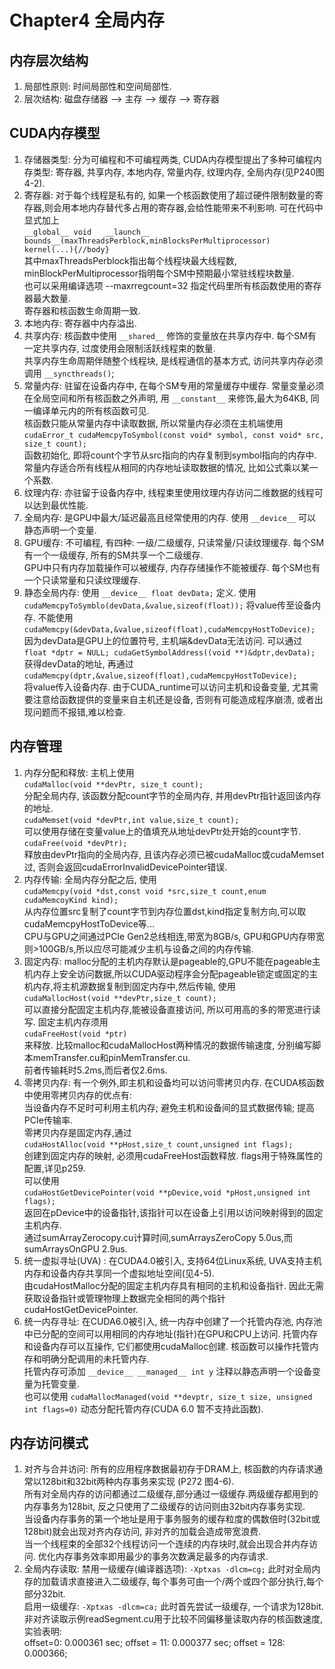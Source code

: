 # Chapter4 全局内存  
## 内存层次结构  
1) 局部性原则: 时间局部性和空间局部性.  
2) 层次结构: 磁盘存储器 --> 主存 --> 缓存 --> 寄存器  
## CUDA内存模型  
1) 存储器类型: 分为可编程和不可编程两类, CUDA内存模型提出了多种可编程内存类型: 寄存器, 共享内存, 本地内存, 常量内存, 纹理内存, 全局内存(见P240图4-2).  
2) 寄存器: 对于每个线程是私有的, 如果一个核函数使用了超过硬件限制数量的寄存器,则会用本地内存替代多占用的寄存器,会给性能带来不利影响. 可在代码中显式加上  
`__global__ void  
__launch__ bounds__(maxThreadsPerblock,minBlocksPerMultiprocessor)  
kernel(...){//body}`  
其中maxThreadsPerblock指出每个线程块最大线程数, minBlockPerMultiprocessor指明每个SM中预期最小常驻线程块数量.  
也可以采用编译选项 --maxrregcount=32 指定代码里所有核函数使用的寄存器最大数量.  
寄存器和核函数生命周期一致.  
3) 本地内存: 寄存器中内存溢出.  
4) 共享内存: 核函数中使用 `__shared__` 修饰的变量放在共享内存中. 每个SM有一定共享内存, 过度使用会限制活跃线程束的数量.  
共享内存生命周期伴随整个线程块, 是线程通信的基本方式, 访问共享内存必须调用 `__syncthreads()`;  
5) 常量内存: 驻留在设备内存中, 在每个SM专用的常量缓存中缓存. 常量变量必须在全局空间和所有核函数之外声明, 用 `__constant__` 来修饰,最大为64KB, 同一编译单元内的所有核函数可见.  
核函数只能从常量内存中读取数据, 所以常量内存必须在主机端使用  
`cudaError_t cudaMemcpyToSymbol(const void* symbol, const void* src, size_t count);`  
函数初始化, 即将count个字节从src指向的内存复制到symbol指向的内存中.  
常量内存适合所有线程从相同的内存地址读取数据的情况, 比如公式乘以某一个系数.  
6) 纹理内存: 亦驻留于设备内存中, 线程束里使用纹理内存访问二维数据的线程可以达到最优性能.  
7) 全局内存: 是GPU中最大/延迟最高且经常使用的内存. 使用 `__device__` 可以静态声明一个变量.  
8) GPU缓存: 不可编程, 有四种: 一级/二级缓存, 只读常量/只读纹理缓存. 每个SM有一个一级缓存, 所有的SM共享一个二级缓存.  
GPU中只有内存加载操作可以被缓存, 内存存储操作不能被缓存. 每个SM也有一个只读常量和只读纹理缓存.  
9) 静态全局内存: 使用 `__device__ float devData;` 定义. 使用  
`cudaMemcpyToSymblo(devData,&value,sizeof(float));` 将value传至设备内存. 不能使用  
`cudaMemcpy(&devData,&value,sizeof(float),cudaMemcpyHostToDevice);`  
因为devData是GPU上的位置符号, 主机端&devData无法访问. 可以通过  
`float *dptr = NULL; cudaGetSymbolAddress((void **)&dptr,devData);` 获得devData的地址, 再通过  
`cudaMemcpy(dptr,&value,sizeof(float),cudaMemcpyHostToDevice);`  
将value传入设备内存. 由于CUDA_runtime可以访问主机和设备变量, 尤其需要注意给函数提供的变量来自主机还是设备, 否则有可能造成程序崩溃, 或者出现问题而不报错,难以检查.  
## 内存管理
1) 内存分配和释放: 主机上使用  
`cudaMalloc(void **devPtr, size_t count);`  
分配全局内存, 该函数分配count字节的全局内存, 并用devPtr指针返回该内存的地址.  
`cudaMemset(void *devPtr,int value,size_t count);`  
可以使用存储在变量value上的值填充从地址devPtr处开始的count字节.  
`cudaFree(void *devPtr);`  
释放由devPtr指向的全局内存, 且该内存必须已被cudaMalloc或cudaMemset过, 否则会返回cudaErrorInvalidDevicePointer错误.  
2) 内存传输: 全局内存分配之后, 使用  
`cudaMemcpy(void *dst,const void *src,size_t count,enum cudaMemcoyKind kind);`  
从内存位置src复制了count字节到内存位置dst,kind指定复制方向,可以取cudaMemcpyHostToDevice等...  
CPU与GPU之间通过PCIe Gen2总线相连,带宽为8GB/s, GPU和GPU内存带宽则>100GB/s,所以应尽可能减少主机与设备之间的内存传输.  
3) 固定内存: malloc分配的主机内存默认是pageable的,GPU不能在pageable主机内存上安全访问数据,所以CUDA驱动程序会分配pageable锁定或固定的主机内存,将主机源数据复制到固定内存中,然后传输, 使用  
`cudaMallocHost(void **devPtr,size_t count);`  
可以直接分配固定主机内存,能被设备直接访问, 所以可用高的多的带宽进行读写. 固定主机内存须用  
`cudaFreeHost(void *ptr)`  
来释放. 比较malloc和cudaMallocHost两种情况的数据传输速度, 分别编写脚本memTransfer.cu和pinMemTransfer.cu.  
前者传输耗时5.2ms,而后者仅2.6ms.  
4) 零拷贝内存: 有一个例外,即主机和设备均可以访问零拷贝内存. 在CUDA核函数中使用零拷贝内存的优点有:  
当设备内存不足时可利用主机内存; 避免主机和设备间的显式数据传输; 提高PCIe传输率.  
零拷贝内存是固定内存,通过  
`cudaHostAlloc(void **pHost,size_t count,unsigned int flags);`  
创建到固定内存的映射, 必须用cudaFreeHost函数释放. flags用于特殊属性的配置,详见p259.  
可以使用  
`cudaHostGetDevicePointer(void **pDevice,void *pHost,unsigned int flags);`  
返回在pDevice中的设备指针,该指针可以在设备上引用以访问映射得到的固定主机内存.  
通过sumArrayZerocopy.cu计算时间,sumArraysZeroCopy 5.0us,而sumArraysOnGPU 2.9us.  
5) 统一虚拟寻址(UVA) : 在CUDA4.0被引入, 支持64位Linux系统, UVA支持主机内存和设备内存共享同一个虚拟地址空间(见4-5).  
由cudaHostMalloc分配的固定主机内存具有相同的主机和设备指针. 因此无需获取设备指针或管理物理上数据完全相同的两个指针cudaHostGetDevicePointer.  
6) 统一内存寻址: 在CUDA6.0被引入, 统一内存中创建了一个托管内存池, 内存池中已分配的空间可以用相同的内存地址(指针)在GPU和CPU上访问. 托管内存和设备内存可以互操作, 它们都使用cudaMalloc创建. 核函数可以操作托管内存和明确分配调用的未托管内存.  
托管内存可添加 `__device__ __managed__ int y` 注释以静态声明一个设备变量为托管变量.  
也可以使用 `cudaMallocManaged(void **devptr, size_t size, unsigned int flags=0)` 动态分配托管内存(CUDA 6.0 暂不支持此函数).  
## 内存访问模式
1) 对齐与合并访问: 所有的应用程序数据最初存于DRAM上, 核函数的内存请求通常以128bit和32bit两种内存事务来实现 (P272 图4-6).  
所有对全局内存的访问都通过二级缓存,部分通过一级缓存.两级缓存都用到的内存事务为128bit, 反之只使用了二级缓存的访问则由32bit内存事务实现.  
当设备内存事务的第一个地址是用于事务服务的缓存粒度的偶数倍时(32bit或128bit)就会出现对齐内存访问, 非对齐的加载会造成带宽浪费.  
当一个线程束的全部32个线程访问一个连续的内存块时,就会出现合并内存访问. 优化内存事务效率即用最少的事务次数满足最多的内存请求.  
2) 全局内存读取: 禁用一级缓存(编译器选项): `-Xptxas -dlcm=cg;` 此时对全局内存的加载请求直接进入二级缓存, 每个事务可由一个/两个或四个部分执行,每个部分32bit.  
启用一级缓存: `-Xptxas -dlcm=ca;` 此时首先尝试一级缓存, 一个请求为128bit.  
非对齐读取示例readSegment.cu用于比较不同偏移量读取内存的核函数速度, 实验表明:  
offset=0: 0.000361 sec; offset = 11: 0.000377 sec; offset = 128: 0.000366;  







